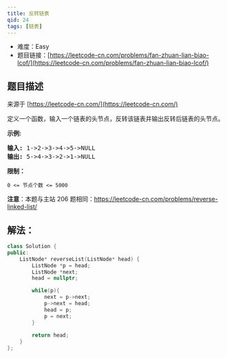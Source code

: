 ```yaml
---
title: 反转链表
qid: 24
tags: [链表]
---
```



- 难度：Easy
- 题目链接：[https://leetcode-cn.com/problems/fan-zhuan-lian-biao-lcof/](https://leetcode-cn.com/problems/fan-zhuan-lian-biao-lcof/)


## 题目描述

来源于 [https://leetcode-cn.com/](https://leetcode-cn.com/)

<p>定义一个函数，输入一个链表的头节点，反转该链表并输出反转后链表的头节点。</p>



<p><strong>示例:</strong></p>

<pre><strong>输入:</strong> 1-&gt;2-&gt;3-&gt;4-&gt;5-&gt;NULL
<strong>输出:</strong> 5-&gt;4-&gt;3-&gt;2-&gt;1-&gt;NULL</pre>



<p><strong>限制：</strong></p>

<p><code>0 &lt;= 节点个数 &lt;= 5000</code></p>



<p><strong>注意</strong>：本题与主站 206 题相同：<a href="https://leetcode-cn.com/problems/reverse-linked-list/">https://leetcode-cn.com/problems/reverse-linked-list/</a></p>


## 解法：

```cpp
class Solution {
public:
    ListNode* reverseList(ListNode* head) {
        ListNode *p = head;
        ListNode *next;
        head = nullptr;

        while(p){
            next = p->next;
            p->next = head;
            head = p;
            p = next;
        }
        
        return head;
    }
};
```